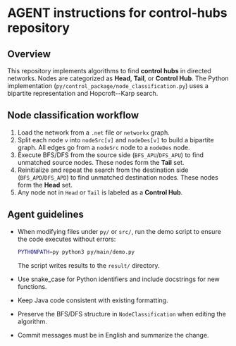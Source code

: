 # AGENT instructions for control-hubs repository

## Overview
This repository implements algorithms to find **control hubs** in directed networks.
Nodes are categorized as **Head**, **Tail**, or **Control Hub**. The Python
implementation (`py/control_package/node_classification.py`) uses a bipartite
representation and Hopcroft--Karp search.

## Node classification workflow
1. Load the network from a `.net` file or `networkx` graph.
2. Split each node `v` into `nodeSrc[v]` and `nodeDes[v]` to build a bipartite
   graph. All edges go from a `nodeSrc` node to a `nodeDes` node.
3. Execute BFS/DFS from the source side (`BFS_APU`/`DFS_APU`) to find unmatched
   source nodes. These nodes form the **Tail** set.
4. Reinitialize and repeat the search from the destination side
   (`BFS_APD`/`DFS_APD`) to find unmatched destination nodes. These nodes form the
   **Head** set.
5. Any node not in `Head` or `Tail` is labeled as a **Control Hub**.

## Agent guidelines
- When modifying files under `py/` or `src/`, run the demo script to ensure the
  code executes without errors:
  
  ```bash
  PYTHONPATH=py python3 py/main/demo.py
  ```
  The script writes results to the `result/` directory.
- Use snake_case for Python identifiers and include docstrings for new
  functions.
- Keep Java code consistent with existing formatting.
- Preserve the BFS/DFS structure in `NodeClassification` when editing the
  algorithm.
- Commit messages must be in English and summarize the change.

